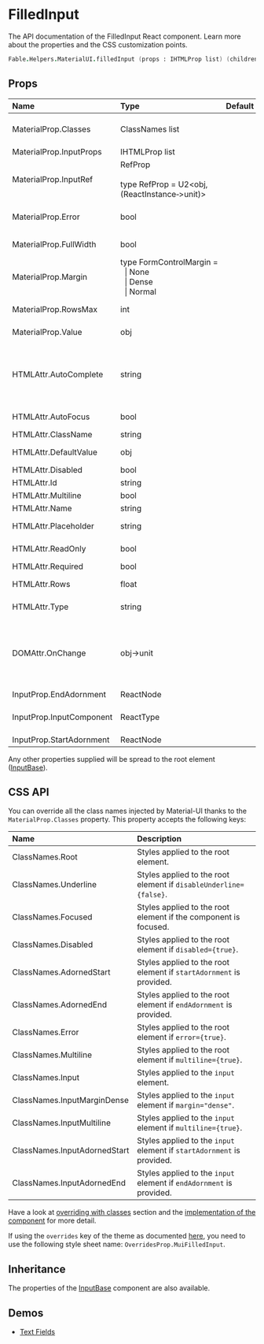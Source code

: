 # FilledInput

<p class="description">The API documentation of the FilledInput React component. Learn more about the properties and the CSS customization points.</p>

```fsharp
Fable.Helpers.MaterialUI.filledInput (props : IHTMLProp list) (children : ReactElement list) : ReactElement
```



## Props

| Name | Type | Default | Description |
|:-----|:-----|:--------|:------------|
| <span class="prop-name">MaterialProp.Classes</span> | <span class="prop-type">ClassNames list</span> |   | Override or extend the styles applied to the component.  See CSS API below for more details.  |
| <span class="prop-name">MaterialProp.InputProps</span> | <span class="prop-type">IHTMLProp list</span> |   | Attributes applied to the `input` element. |
| <span class="prop-name">MaterialProp.InputRef</span> | <span class="prop-type">RefProp<br><br>type&nbsp;RefProp&nbsp;=&nbsp;U2&lt;obj,(ReactInstance&#8209;>unit)></span> |   | Use that property to pass a ref callback to the native input component. |
| <span class="prop-name">MaterialProp.Error</span> | <span class="prop-type">bool</span> |   | If `true`, the input will indicate an error. This is normally obtained via context from FormControl. |
| <span class="prop-name">MaterialProp.FullWidth</span> | <span class="prop-type">bool</span> |   | If `true`, the input will take up the full width of its container. |
| <span class="prop-name">MaterialProp.Margin</span> | <span class="prop-type">type&nbsp;FormControlMargin&nbsp;=<br>&nbsp;&nbsp;&#124;&nbsp;None<br>&nbsp;&nbsp;&#124;&nbsp;Dense<br>&nbsp;&nbsp;&#124;&nbsp;Normal<br></span> |   | If `dense`, will adjust vertical spacing. This is normally obtained via context from FormControl. |
| <span class="prop-name">MaterialProp.RowsMax</span> | <span class="prop-type">int</span> |   | Maximum number of rows to display when multiline option is set to true. |
| <span class="prop-name">MaterialProp.Value</span> | <span class="prop-type">obj</span> |   | The input value, required for a controlled component. |
| <span class="prop-name">HTMLAttr.AutoComplete</span> | <span class="prop-type">string</span> |   | This property helps users to fill forms faster, especially on mobile devices. The name can be confusing, as it's more like an autofill. You can learn more about it here: https://html.spec.whatwg.org/multipage/form-control-infrastructure.html#autofill |
| <span class="prop-name">HTMLAttr.AutoFocus</span> | <span class="prop-type">bool</span> |   | If `true`, the input will be focused during the first mount. |
| <span class="prop-name">HTMLAttr.ClassName</span> | <span class="prop-type">string</span> |   | The CSS class name of the wrapper element. |
| <span class="prop-name">HTMLAttr.DefaultValue</span> | <span class="prop-type">obj</span> |   | The default input value, useful when not controlling the component. |
| <span class="prop-name">HTMLAttr.Disabled</span> | <span class="prop-type">bool</span> |   | If `true`, the input will be disabled. |
| <span class="prop-name">HTMLAttr.Id</span> | <span class="prop-type">string</span> |   | The id of the `input` element. |
| <span class="prop-name">HTMLAttr.Multiline</span> | <span class="prop-type">bool</span> |   | If `true`, a textarea element will be rendered. |
| <span class="prop-name">HTMLAttr.Name</span> | <span class="prop-type">string</span> |   | Name attribute of the `input` element. |
| <span class="prop-name">HTMLAttr.Placeholder</span> | <span class="prop-type">string</span> |   | The short hint displayed in the input before the user enters a value. |
| <span class="prop-name">HTMLAttr.ReadOnly</span> | <span class="prop-type">bool</span> |   | It prevents the user from changing the value of the field (not from interacting with the field). |
| <span class="prop-name">HTMLAttr.Required</span> | <span class="prop-type">bool</span> |   | If `true`, the input will be required. |
| <span class="prop-name">HTMLAttr.Rows</span> | <span class="prop-type">float</span> |   | Number of rows to display when multiline option is set to true. |
| <span class="prop-name">HTMLAttr.Type</span> | <span class="prop-type">string</span> |   | Type of the input element. It should be a valid HTML5 input type. |
| <span class="prop-name">DOMAttr.OnChange</span> | <span class="prop-type">obj->unit</span> |   | Callback fired when the value is changed.<br><br>**Signature:**<br>`(event : obj) -> unit`<br>*event:* The event source of the callback. You can pull out the new value by accessing `event.target.value`. |
| <span class="prop-name">InputProp.EndAdornment</span> | <span class="prop-type">ReactNode</span> |   | End `InputAdornment` for this component. |
| <span class="prop-name">InputProp.InputComponent</span> | <span class="prop-type">ReactType</span> |   | The component used for the native input. Either a string to use a DOM element or a component. |
| <span class="prop-name">InputProp.StartAdornment</span> | <span class="prop-type">ReactNode</span> |   | Start `InputAdornment` for this component. |

Any other properties supplied will be spread to the root element ([InputBase](#/api/input-base)).

## CSS API

You can override all the class names injected by Material-UI thanks to the `MaterialProp.Classes` property.
This property accepts the following keys:


| Name | Description |
|:-----|:------------|
| <span class="prop-name">ClassNames.Root</span> | Styles applied to the root element.
| <span class="prop-name">ClassNames.Underline</span> | Styles applied to the root element if `disableUnderline={false}`.
| <span class="prop-name">ClassNames.Focused</span> | Styles applied to the root element if the component is focused.
| <span class="prop-name">ClassNames.Disabled</span> | Styles applied to the root element if `disabled={true}`.
| <span class="prop-name">ClassNames.AdornedStart</span> | Styles applied to the root element if `startAdornment` is provided.
| <span class="prop-name">ClassNames.AdornedEnd</span> | Styles applied to the root element if `endAdornment` is provided.
| <span class="prop-name">ClassNames.Error</span> | Styles applied to the root element if `error={true}`.
| <span class="prop-name">ClassNames.Multiline</span> | Styles applied to the root element if `multiline={true}`.
| <span class="prop-name">ClassNames.Input</span> | Styles applied to the `input` element.
| <span class="prop-name">ClassNames.InputMarginDense</span> | Styles applied to the `input` element if `margin="dense"`.
| <span class="prop-name">ClassNames.InputMultiline</span> | Styles applied to the `input` element if `multiline={true}`.
| <span class="prop-name">ClassNames.InputAdornedStart</span> | Styles applied to the `input` element if `startAdornment` is provided.
| <span class="prop-name">ClassNames.InputAdornedEnd</span> | Styles applied to the `input` element if `endAdornment` is provided.

Have a look at [overriding with classes](#/customization/overrides) section
and the [implementation of the component](https://github.com/mui-org/material-ui/tree/master/packages/material-ui/src/FilledInput/FilledInput.js)
for more detail.

If using the `overrides` key of the theme as documented
[here](#/customization/themes),
you need to use the following style sheet name: `OverridesProp.MuiFilledInput`.

## Inheritance

The properties of the [InputBase](#/api/input-base) component are also available.
<!-- You can take advantage of this behavior to [target nested components](/guides/api/#spread). -->

## Demos

- [Text Fields](#/demos/text-fields/)

